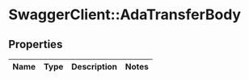 # SwaggerClient::AdaTransferBody

## Properties
Name | Type | Description | Notes
------------ | ------------- | ------------- | -------------

